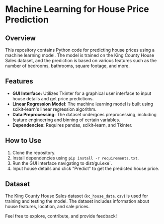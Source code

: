 # Machine Learning for House Price Prediction

## Overview
This repository contains Python code for predicting house prices using a machine learning model. The model is trained on the King County House Sales dataset, and the prediction is based on various features such as the number of bedrooms, bathrooms, square footage, and more.

## Features
- **GUI Interface:** Utilizes Tkinter for a graphical user interface to input house details and get price predictions.
- **Linear Regression Model:** The machine learning model is built using scikit-learn's linear regression algorithm.
- **Data Preprocessing:** The dataset undergoes preprocessing, including feature engineering and binning of certain variables.
- **Dependencies:** Requires pandas, scikit-learn, and Tkinter.

## How to Use
1. Clone the repository.
2. Install dependencies using `pip install -r requirements.txt`.
3. Run the GUI interface navigating to dist/gui.exe`.
4. Input house details and click "Predict" to get the predicted house price.

## Dataset
The King County House Sales dataset (`kc_house_data.csv`) is used for training and testing the model. The dataset includes information about house features, location, and sale prices.



Feel free to explore, contribute, and provide feedback!
